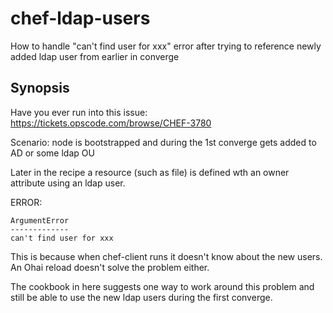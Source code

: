 # chef-ldap-users
How to handle "can't find user for xxx" error after trying to reference newly added ldap user from earlier in converge

## Synopsis
Have you ever run into this issue:
https://tickets.opscode.com/browse/CHEF-3780

Scenario: node is bootstrapped and during the 1st converge gets added to AD or some ldap OU

Later in the recipe a resource (such as file) is defined wth an owner attribute using an ldap user.

ERROR:
```
ArgumentError
-------------
can't find user for xxx
```


This is because when chef-client runs it doesn't know about the new users.  An Ohai reload doesn't solve the problem either.


The cookbook in here suggests one way to work around this problem and still be able to use the new ldap users
during the first converge.
